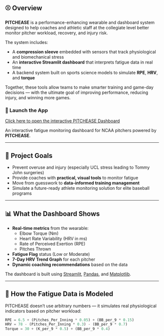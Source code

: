 ## ⚾ Overview

**PITCHEASE** is a performance-enhancing wearable and dashboard system designed to help coaches and athletic staff at the collegiate level better monitor pitcher workload, recovery, and injury risk.

The system includes:
- A **compression sleeve** embedded with sensors that track physiological and biomechanical stress
- An **interactive Streamlit dashboard** that interprets fatigue data in real time
- A backend system built on sports science models to simulate **RPE**, **HRV**, and **torque**

Together, these tools allow teams to make smarter training and game-day decisions — with the ultimate goal of improving performance, reducing injury, and winning more games.

### 🚀 Launch the App  
[Click here to open the interactive PITCHEASE Dashboard](https://pitchease-dashboard.streamlit.app)

An interactive fatigue monitoring dashboard for NCAA pitchers powered by **PITCHEASE**.

---

## 🎯 Project Goals

- Prevent overuse and injury (especially UCL stress leading to Tommy John surgeries)
- Provide coaches with **practical, visual tools** to monitor fatigue
- Move from guesswork to **data-informed training management**
- Simulate a future-ready athlete monitoring solution for elite baseball programs

---

## 📊 What the Dashboard Shows

- **Real-time metrics** from the wearable:
  - Elbow Torque (Nm)
  - Heart Rate Variability (HRV in ms)
  - Rate of Perceived Exertion (RPE)
  - Pitches Thrown
- **Fatigue Flag** status (Low or Moderate)
- **7-Day HRV Trend Graph** for each pitcher
- **Dynamic coaching recommendations** based on the data

The dashboard is built using [Streamlit](https://streamlit.io/), [Pandas](https://pandas.pydata.org/), and [Matplotlib](https://matplotlib.org/).

---

## 🧠 How the Fatigue Data is Modeled

PITCHEASE doesn’t use arbitrary numbers — it simulates real physiological indicators based on pitcher workload:

```python
RPE = 6.5 + (Pitches_Per_Inning * 0.05) + (BB_per_9 * 0.15)
HRV = 78 - (Pitches_Per_Inning * 0.3) - (BB_per_9 * 0.7)
Torque = 30 + (K_per_9 * 0.5) + (BB_per_9 * 0.4)
